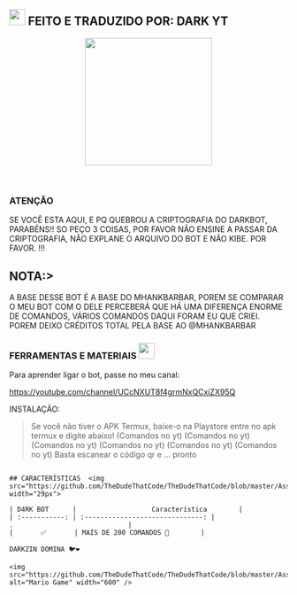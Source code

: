 ## <img src="https://github.com/TheDudeThatCode/TheDudeThatCode/blob/master/Assets/Hi.gif" width="29px"> FEITO E TRADUZIDO POR: DARK YT
<p align="center">
<img src="https://media-giphy-com.cdn.ampproject.org/ii/w820/s/media.giphy.com/media/1g3A0gpaidxWcL9Mfo/giphy.gif" width="230" height="230"/>
</p>
<br>


 
</details>

### ATENÇÃO
SE VOCÊ ESTA AQUI, E PQ QUEBROU A CRIPTOGRAFIA DO DARKBOT, PARABÉNS!! SO PEÇO 3 COISAS, POR FAVOR NÃO ENSINE A PASSAR DA CRIPTOGRAFIA, NÃO EXPLANE O ARQUIVO DO BOT E NÃO KIBE. POR FAVOR. !!!

## NOTA:>
A BASE DESSE BOT É A BASE DO MHANKBARBAR, POREM SE COMPARAR O MEU BOT COM O DELE PERCEBERÁ QUE HÁ UMA DIFERENÇA ENORME DE COMANDOS, VÁRIOS COMANDOS DAQUI FORAM EU QUE CRIEI. POREM DEIXO CRÉDITOS TOTAL PELA BASE AO @MHANKBARBAR
</div>

### FERRAMENTAS E MATERIAIS <img src="https://github.com/TheDudeThatCode/TheDudeThatCode/blob/master/Assets/Mario_Hello_Big.gif" width="29px">

Para aprender ligar o bot, passe no meu canal:

https://youtube.com/channel/UCcNXUT8f4grmNxQCxiZX95Q

INSTALAÇÃO:

> Se você não tiver o APK Termux, baixe-o na Playstore
> entre no apk termux e digite abaixo!
> (Comandos no yt)
> (Comandos no yt)
> (Comandos no yt)
> (Comandos no yt)
> (Comandos no yt)
> (Comandos no yt)
> Basta escanear o código qr e ... pronto
```

## CARACTERÍSTICAS  <img src="https://github.com/TheDudeThatCode/TheDudeThatCode/blob/master/Assets/Earth.gif" width="29px">

| D4RK BOT      |                   Característica        |
| :-----------: | :------------------------------: |
.                             |
|       ✅       | MAIS DE 200 COMANDOS 🍂        |

DARKZIN DOMINA 🐦❤️

<img src="https://github.com/TheDudeThatCode/TheDudeThatCode/blob/master/Assets/Mario_Gameplay.gif" alt="Mario Game" width="600" />

